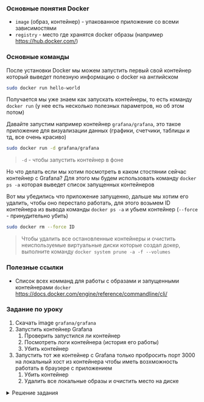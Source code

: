 ### Основные понятия Docker

- `image` (образ, контейнер) - упакованное приложение со всеми зависимостями
- `registry` - место где хранятся docker образы (например https://hub.docker.com/)

### Основные команды

После установки Docker мы можем запустить первый свой контейнер который выведет полезную информацию о docker на английском

```sh
sudo docker run hello-world
```

Получается мы уже знаем как запускать контейнеры, то есть команду `docker run` (у нее есть несколько полезных параметров, но об этом потом)

Давайте запустим например контейнер `grafana/grafana`, это такое приложение для визуализации данных (графики, счетчики, таблицы и тд, все очень красиво)

```sh
sudo docker run -d grafana/grafana
```
> `-d` - чтобы запустить контейнер в фоне

Но что делать если мы хотим посмотреть в каком стостянии сейчас контейнер с Grafana? Для этого мы будем использовать команду `docker ps -a` которая выведет список запущенных контейнеров

Вот мы убедились что приложение запущенно, дальше мы хотим его удалить, чтобы оно перестало работать, для этого возьмем ID контейнера из вывода команды `docker ps -a` и убьем контейнер (`--force` - принудительно убить)

```sh
sudo docker rm --force ID
```

> Чтобы удалить все остановленные контейнеры и очистить неиспользуемые виртуальные диски которые создал докер, выполните команду `docker system prune -a -f --volumes`

### Полезные ссылки

- Список всех комманд для работы с образами и запущенными контейнерами `docker` https://docs.docker.com/engine/reference/commandline/cli/

### Задание по уроку

1. Скачать image `grafana/grafana`
2. Запустить контейнер Grafana
   1. Проверить запустился ли контейнер
   2. Посмотреть логи контейнера (история его работы)
   3. Убить контейнер
3. Запустить тот же контейнер с Grafana только пробросить порт 3000 на локальный хост из контейнера чтобы иметь возхможность работать в браузере с приложением
   1. Убить контейнер
   2. Удалить все локальные образы и очистить место на диске

<details>
  <summary>Решение задания</summary>

1. `sudo docker pull grafana/grafana`
2. `sudo docker run -d grafana/grafana`
   1. `sudo docker ps -a`
   2. `sudo docker logs ID`
   3. `sudo docker rm --force ID`
3. `sudo docker run -d -p 3000:3000 grafana/grafana` в браузере открыть `localhost:3000`
   1. `sudo docker rm --force ID`
   2. `sudo docker system prune -a -f --volumes`

</details>
